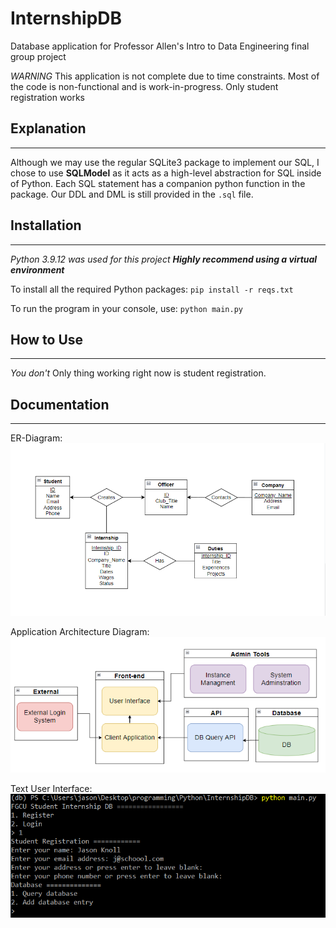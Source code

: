 # InternshipDB
Database application for Professor Allen's Intro to Data Engineering final group project

*WARNING* This application is not complete due to time constraints. Most of the code is non-functional and is work-in-progress. Only student registration works

## Explanation
---

Although we may use the regular SQLite3 package to implement our SQL, I chose to use **SQLModel** as it acts as a high-level abstraction for SQL inside of Python. Each SQL statement has a companion python function in the package. Our DDL and DML is still provided in the `.sql` file.

## Installation
---
_Python 3.9.12 was used for this project_
_**Highly recommend using a virtual environment**_

To install all the required Python packages: 
`pip install -r reqs.txt`

To run the program in your console, use:
`python main.py`

## How to Use
---
_You don't_
Only thing working right now is student registration.

## Documentation
---
ER-Diagram:
![ER-Diagram](Database_Documents/ER-Diagram.png)

Application Architecture Diagram: 
![Application Architecture Diagram](Database_Documents/application_architecture_diagram.png)

Text User Interface: 
![Text User Interface](Database_Documents/sc.png)




